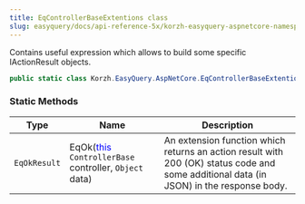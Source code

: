 ```yaml
---
title: EqControllerBaseExtentions class
slug: easyquery/docs/api-reference-5x/korzh-easyquery-aspnetcore-namespace/eqcontrollerbaseextentions-class
---
```



Contains useful expression which allows to build some specific IActionResult objects.
```csharp
public static class Korzh.EasyQuery.AspNetCore.EqControllerBaseExtentions

```

### Static Methods

| Type | Name | Description | 
| --- | --- | --- | 
| `EqOkResult` | EqOk(<span style='color: blue'>this</span> `ControllerBase` controller, `Object` data) | An extension function which returns an action result with 200 (OK) status code and some additional data (in JSON) in the response body. |